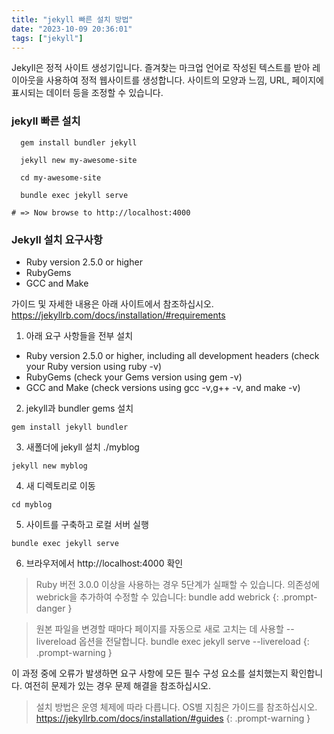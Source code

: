 ```yaml
---
title: "jekyll 빠른 설치 방법"
date: "2023-10-09 20:36:01"
tags: ["jekyll"]
---
```

Jekyll은 정적 사이트 생성기입니다. 즐겨찾는 마크업 언어로 작성된 텍스트를 받아 레이아웃을 사용하여 정적 웹사이트를 생성합니다. 사이트의 모양과 느낌, URL, 페이지에 표시되는 데이터 등을 조정할 수 있습니다.

### jekyll 빠른 설치
```
  gem install bundler jekyll

  jekyll new my-awesome-site

  cd my-awesome-site

  bundle exec jekyll serve

# => Now browse to http://localhost:4000
```


### Jekyll 설치 요구사항

- Ruby version 2.5.0 or higher
- RubyGems
- GCC and Make

가이드 및 자세한 내용은 아래 사이트에서 참조하십시오.
https://jekyllrb.com/docs/installation/#requirements

1. 아래 요구 사항들을 전부 설치
- Ruby version 2.5.0 or higher, including all development headers (check your Ruby version using ruby -v)
- RubyGems (check your Gems version using gem -v)
- GCC and Make (check versions using gcc -v,g++ -v, and make -v)


2. jekyll과 bundler gems 설치
```
gem install jekyll bundler
```

3. 새폴더에 jekyll 설치 ./myblog
```
jekyll new myblog
```

4. 새 디렉토리로 이동
```
cd myblog
```
5. 사이트를 구축하고 로컬 서버 실행
```
bundle exec jekyll serve
```
6. 브라우저에서 http://localhost:4000 확인

> Ruby 버전 3.0.0 이상을 사용하는 경우 5단계가 실패할 수 있습니다. 의존성에 webrick을 추가하여 수정할 수 있습니다: bundle add webrick
{: .prompt-danger }

> 원본 파일을 변경할 때마다 페이지를 자동으로 새로 고치는 데 사용할 --livereload 옵션을 전달합니다. bundle exec jekyll serve --livereload 
{: .prompt-warning }

이 과정 중에 오류가 발생하면 요구 사항에 모든 필수 구성 요소를 설치했는지 확인합니다. 여전히 문제가 있는 경우 문제 해결을 참조하십시오.

> 설치 방법은 운영 체제에 따라 다릅니다. OS별 지침은 가이드를 참조하십시오.
https://jekyllrb.com/docs/installation/#guides 
{: .prompt-warning }